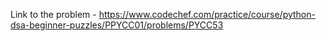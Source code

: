 Link to the problem - https://www.codechef.com/practice/course/python-dsa-beginner-puzzles/PPYCC01/problems/PYCC53
